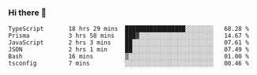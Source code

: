 ### Hi there 👋

<!--START_SECTION:waka-->

```text
TypeScript       18 hrs 29 mins  █████████████████░░░░░░░░   68.28 %
Prisma           3 hrs 58 mins   ███▓░░░░░░░░░░░░░░░░░░░░░   14.67 %
JavaScript       2 hrs 3 mins    ██░░░░░░░░░░░░░░░░░░░░░░░   07.61 %
JSON             2 hrs 1 min     ██░░░░░░░░░░░░░░░░░░░░░░░   07.49 %
Bash             16 mins         ▒░░░░░░░░░░░░░░░░░░░░░░░░   01.00 %
tsconfig         7 mins          ░░░░░░░░░░░░░░░░░░░░░░░░░   00.46 %
```

<!--END_SECTION:waka-->

<!--
**arlenxuzj/arlenxuzj** is a ✨ _special_ ✨ repository because its `README.md` (this file) appears on your GitHub profile.

Here are some ideas to get you started:

- 🔭 I’m currently working on ...
- 🌱 I’m currently learning ...
- 👯 I’m looking to collaborate on ...
- 🤔 I’m looking for help with ...
- 💬 Ask me about ...
- 📫 How to reach me: ...
- 😄 Pronouns: ...
- ⚡ Fun fact: ...
-->

